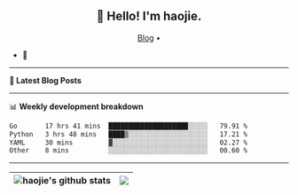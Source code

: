 <h2 align="center">👋 Hello! I'm haojie.</h2>
<p align="center">
  <a href="https://aoyouer.com">Blog</a> •
</p>


- 🔭 


-------

**📝 Latest Blog Posts**


-------

📊 **Weekly development breakdown**
<!--START_SECTION:waka-->

```txt
Go       17 hrs 41 mins  ████████████████████░░░░░   79.91 %
Python   3 hrs 48 mins   ████▒░░░░░░░░░░░░░░░░░░░░   17.21 %
YAML     30 mins         ▓░░░░░░░░░░░░░░░░░░░░░░░░   02.27 %
Other    8 mins          ░░░░░░░░░░░░░░░░░░░░░░░░░   00.60 %
```

<!--END_SECTION:waka-->

-------



| <img align="center" src="https://github-readme-stats.vercel.app/api?username=haojie06&show_icons=true&theme=graywhite&show_icons=true&count_private=true&include_all_commits=true&hide_border=true" alt="haojie's github stats" /> | <img align="center" src="https://github-readme-stats.vercel.app/api/top-langs/?username=haojie06&layout=compact&theme=graywhite&hide_border=true&hide=css,html" /> |
| ------------- | ------------- |


